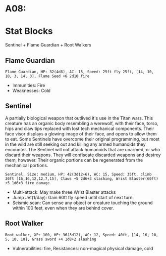 # A08:
# Stat Blocks
Sentinel + Flame Guardian + Root Walkers

## Flame Guardian
`Flame Guardian, HP: 32(4d8), AC: 15, Speed: 25ft fly 25ft, [14, 10, 10, 3, 14, 3], Flame Seed +6 2d10 fire`
- Immunities: Fire
- Weaknesses: Cold

## Sentinel
A partially biological weapon that outlived it's use in the Titan wars. This creature has an organic body resembling a werewolf, with their face, torso, hips and claw tips replaced with lost tech mechanical components. Their face visor displays a glowing image of their face, and opens to allow them to eat. Some Sentinels have overcome their original programming, but most in the wild are still seeking out and killing any armed humanoids they encounter. The Sentinel will not attack humanoids that are unarmed, or who discard their weapons. They will confiscate discarded weapons and destroy them, however. Their organic portions can be regenerated from the mechanical portions.

`Sentinel, Size: medium, HP: 42(3d12+6), AC: 15, Speed: 35ft, climb 30ft [16,16,12,12,7,15], Claws +5 2d6+3 slashing, Wrist Blaster(60ft) +5 1d6+3 fire damage`
- Multi-attack: May make three Wrist Blaster attacks
- Jump Jet(1/day): Gain 60ft fly speed until start of next turn. 
- Seismic scan: Can sense any object or creature touching the ground within 100 feet, even when they are behind cover.

## Root Walker
`Root walker, XP: 100, HP: 36(3d12), AC: 12, Speed: 40ft, [14, 16, 10, 5, 10, 10], Grass sword +4 1d8+2 slashing`
- Vulnerabilities: fire, Resistances: non-magical physical damage, cold